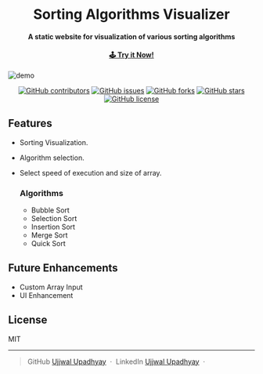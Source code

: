 <h1 align="center">
  Sorting Algorithms Visualizer
  <br>
</h1>

<h4 align="center">A static website for visualization of various sorting algorithms</h4>
<h4 align="center"><a href="https://visualsortalgos.netlify.app/" target="_blank" rel="noopener noreferrer"> 🕹 Try it Now! </a></h4>

![demo](https://github.com/iamujj15/sorting-algorithms-visualizer/blob/main/content/sav-demo.gif)

<div align="center">

[![GitHub contributors](https://img.shields.io/github/contributors/iamujj15/sorting-algorithms-visualizer)](https://github.com/iamujj15/sorting-algorithms-visualizer/contributors)
[![GitHub issues](https://img.shields.io/github/issues/iamujj15/sorting-algorithms-visualizer)](https://github.com/iamujj15/sorting-algorithms-visualizer/issues)
[![GitHub forks](https://img.shields.io/github/forks/iamujj15/sorting-algorithms-visualizer)](https://github.com/iamujj15/sorting-algorithms-visualizer/network)
[![GitHub stars](https://img.shields.io/github/stars/iamujj15/sorting-algorithms-visualizer)](https://github.com/iamujj15/sorting-algorithms-visualizer/stargazers)
[![GitHub license](https://img.shields.io/github/license/iamujj15/sorting-algorithms-visualizer)](https://github.com/iamujj15/sorting-algorithms-visualizer/blob/master/LICENSE)

</div>

## Features

-   Sorting Visualization.
-   Algorithm selection.
-   Select speed of execution and size of array.

    ### Algorithms

    -   Bubble Sort
    -   Selection Sort
    -   Insertion Sort
    -   Merge Sort
    -   Quick Sort

## Future Enhancements

-   Custom Array Input
-   UI Enhancement

## License

MIT

---

> GitHub [Ujjwal Upadhyay](https://github.com/iamujj15) &nbsp;&middot;&nbsp;
> LinkedIn [Ujjwal Upadhyay](https://www.linkedin.com/in/iamujj15) &nbsp;&middot;&nbsp;
